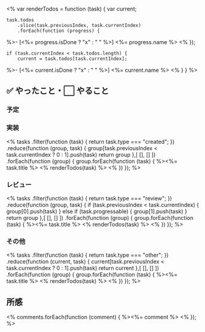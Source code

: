 
<%
var renderTodos = function (task) {
    var current;

    task.todos
        .slice(task.previousIndex, task.currentIndex)
        .forEach(function (progress) {
%>- [<%= progress.isDone ? "x" : " " %>] <%= progress.name %>
<%
        });

    if (task.currentIndex < task.todos.length) {
        current = task.todos[task.currentIndex];
%>- [<%= current.isDone ? "x" : " " %>] <%= current.name %>
<%
    }
}
%>

## ✅ やったこと・⬜️ やること

### 予定

<!--
ここに Google カレンダーの埋め込みコードとか。
訪問者が見れるために、訪問者へのカレンダーの共有設定が必要です。
https://support.google.com/calendar/answer/41207
-->

### 実装

<%
tasks
    .filter(function (task) {
        return task.type === "created";
    })
    .reduce(function (group, task) {
        group[task.previousIndex < task.currentIndex ? 0 : 1].push(task)
        return group
    },[
        [],
        []
    ])
    .forEach(function (group) {
        group.forEach(function (task) {
%><%= task.title %>
<% renderTodos(task) %>
<%
        })
    });
%>

### レビュー

<%
tasks
    .filter(function (task) {
        return task.type === "review";
    })
    .reduce(function (group, task) {
        if (task.previousIndex < task.currentIndex) {
            group[0].push(task)
        } else if (task.progressable) {
            group[1].push(task)
        }
        return group
    },[
        [],
        []
    ])
    .forEach(function (group) {
        group.forEach(function (task) {
%><%= task.title %>
<% renderTodos(task) %>
<%
        })
    });
%>

### その他

<%
tasks
    .filter(function (task) {
        return task.type === "other";
    })
    .reduce(function (current, task) {
        current[task.previousIndex < task.currentIndex ? 0 : 1].push(task)
        return current
    },[
        [],
        []
    ])
    .forEach(function (group) {
        group.forEach(function (task) {
%><%= task.title %>
<% renderTodos(task) %>
<%
        })
    });
%>


## 所感

<%
comments.forEach(function (comment) {
%><%= comment %>
<%
});
%>
